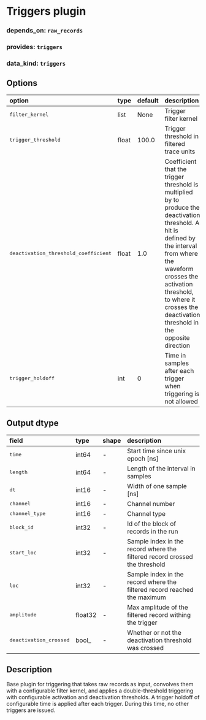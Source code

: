 # Triggers plugin

### depends_on: `raw_records`
### provides: `triggers`
### data_kind: `triggers`

## Options
    
<table>
    <thead align=left>
        <tr><th>option</th><th>type</th><th>default</th><th>description</th></tr>
    </thead>
    <tr>
        <td><tt>filter_kernel</tt></td><td>list</td><td>None</td><td>Trigger filter kernel </td>
    </tr>
    <tr>
        <td><tt>trigger_threshold</tt></td><td>float</td><td>100.0</td><td>Trigger threshold in filtered trace units </td>
    </tr>
    <tr>
        <td><tt>deactivation_threshold_coefficient</tt></td><td>float</td><td>1.0</td><td>Coefficient that the trigger threshold is multiplied by to produce the deactivation threshold. A hit is defined by the interval from where the waveform crosses the activation threshold, to where it crosses the deactivation threshold in the opposite direction </td>
    </tr>
    <tr>
        <td><tt>trigger_holdoff</tt></td><td>int</td><td>0</td><td>Time in samples after each trigger when triggering is not allowed </td>
    </tr>
</table>


## Output dtype

<table>
    <thead align=left>
        <tr><th>field</th><th>type</th><th>shape</th><th>description</th></tr>
    </thead>
    <tr>
        <td><tt>time</tt></td><td>int64</td><td>-</td><td>Start time since unix epoch [ns]</td>
    </tr>
    <tr>
        <td><tt>length</tt></td><td>int64</td><td>-</td><td>Length of the interval in samples</td>
    </tr>
    <tr>
        <td><tt>dt</tt></td><td>int16</td><td>-</td><td>Width of one sample [ns]</td>
    </tr>
    <tr>
        <td><tt>channel</tt></td><td>int16</td><td>-</td><td>Channel number</td>
    </tr>
    <tr>
        <td><tt>channel_type</tt></td><td>int16</td><td>-</td><td>Channel type</td>
    </tr>
    <tr>
        <td><tt>block_id</tt></td><td>int32</td><td>-</td><td>Id of the block of records in the run</td>
    </tr>
    <tr>
        <td><tt>start_loc</tt></td><td>int32</td><td>-</td><td>Sample index in the record where the filtered record crossed the threshold</td>
    </tr>
    <tr>
        <td><tt>loc</tt></td><td>int32</td><td>-</td><td>Sample index in the record where the filtered record reached the maximum</td>
    </tr>
    <tr>
        <td><tt>amplitude</tt></td><td>float32</td><td>-</td><td>Max amplitude of the filtered record withing the trigger</td>
    </tr>
    <tr>
        <td><tt>deactivation_crossed</tt></td><td>bool_</td><td>-</td><td>Whether or not the deactivation threshold was crossed</td>
    </tr>
</table>

## Description

Base plugin for triggering that takes raw records as input, convolves them with a configurable filter kernel,
and applies a double-threshold triggering with configurable activation and deactivation thresholds. A trigger holdoff of
configurable time is applied after each trigger. During this time, no other triggers are issued.
